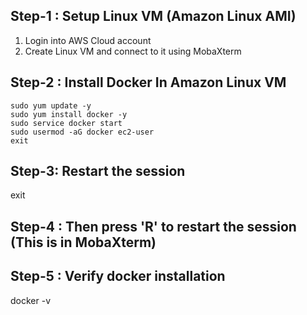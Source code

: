 ## Step-1 : Setup Linux VM (Amazon Linux AMI)

1) Login into AWS Cloud account
2) Create Linux VM and connect to it using MobaXterm

## Step-2 : Install Docker In Amazon Linux VM

```
sudo yum update -y 
sudo yum install docker -y
sudo service docker start
sudo usermod -aG docker ec2-user
exit
```
## Step-3: Restart the session
exit

## Step-4 : Then press 'R' to restart the session (This is in MobaXterm)

## Step-5 :  Verify docker installation
docker -v
